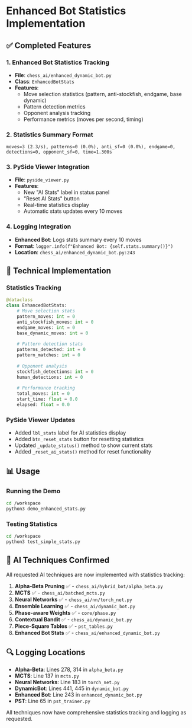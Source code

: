 # Enhanced Bot Statistics Implementation

## ✅ Completed Features

### 1. **Enhanced Bot Statistics Tracking**
- **File**: `chess_ai/enhanced_dynamic_bot.py`
- **Class**: `EnhancedBotStats`
- **Features**:
  - Move selection statistics (pattern, anti-stockfish, endgame, base dynamic)
  - Pattern detection metrics
  - Opponent analysis tracking
  - Performance metrics (moves per second, timing)

### 2. **Statistics Summary Format**
```
moves=3 (2.3/s), patterns=0 (0.0%), anti_sf=0 (0.0%), endgame=0, detections=0, opponent_sf=0, time=1.300s
```

### 3. **PySide Viewer Integration**
- **File**: `pyside_viewer.py`
- **Features**:
  - New "AI Stats" label in status panel
  - "Reset AI Stats" button
  - Real-time statistics display
  - Automatic stats updates every 10 moves

### 4. **Logging Integration**
- **Enhanced Bot**: Logs stats summary every 10 moves
- **Format**: `logger.info(f"Enhanced Bot: {self.stats.summary()}")`
- **Location**: `chess_ai/enhanced_dynamic_bot.py:243`

## 🔧 Technical Implementation

### Statistics Tracking
```python
@dataclass
class EnhancedBotStats:
    # Move selection stats
    pattern_moves: int = 0
    anti_stockfish_moves: int = 0
    endgame_moves: int = 0
    base_dynamic_moves: int = 0
    
    # Pattern detection stats
    patterns_detected: int = 0
    pattern_matches: int = 0
    
    # Opponent analysis
    stockfish_detections: int = 0
    human_detections: int = 0
    
    # Performance tracking
    total_moves: int = 0
    start_time: float = 0.0
    elapsed: float = 0.0
```

### PySide Viewer Updates
- Added `lbl_stats` label for AI statistics display
- Added `btn_reset_stats` button for resetting statistics
- Updated `_update_status()` method to show current stats
- Added `_reset_ai_stats()` method for reset functionality

## 📊 Usage

### Running the Demo
```bash
cd /workspace
python3 demo_enhanced_stats.py
```

### Testing Statistics
```bash
cd /workspace
python3 test_simple_stats.py
```

## 🎯 AI Techniques Confirmed

All requested AI techniques are now implemented with statistics tracking:

1. **Alpha-Beta Pruning** ✅ - `chess_ai/hybrid_bot/alpha_beta.py`
2. **MCTS** ✅ - `chess_ai/batched_mcts.py`
3. **Neural Networks** ✅ - `chess_ai/nn/torch_net.py`
4. **Ensemble Learning** ✅ - `chess_ai/dynamic_bot.py`
5. **Phase-aware Weights** ✅ - `core/phase.py`
6. **Contextual Bandit** ✅ - `chess_ai/dynamic_bot.py`
7. **Piece-Square Tables** ✅ - `pst_tables.py`
8. **Enhanced Bot Stats** ✅ - `chess_ai/enhanced_dynamic_bot.py`

## 🔍 Logging Locations

- **Alpha-Beta**: Lines 278, 314 in `alpha_beta.py`
- **MCTS**: Line 137 in `mcts.py`
- **Neural Networks**: Line 183 in `torch_net.py`
- **DynamicBot**: Lines 441, 445 in `dynamic_bot.py`
- **Enhanced Bot**: Line 243 in `enhanced_dynamic_bot.py`
- **PST**: Line 65 in `pst_trainer.py`

All techniques now have comprehensive statistics tracking and logging as requested.